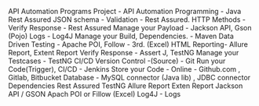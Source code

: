 API Automation Programs
Project - API Automation
Programming - Java
Rest Assured
JSON schema - Validation - Rest Assured.
HTTP Methods -
Verify Response - Rest Assured
Manage your Payload - Jackson API, Gson (Pojo)
Logs - Log4J
Manage your Build, Dependencies. - Maven
Data Driven Testing - Apache POI, Follow - 3rd. (Excel)
HTML Reporting- Allure Report, Extent Report
Verify Response - Assert J, TestNG
Manage your Testcases - TestNG
CI/CD
Version Control -(Source) - Git
Run your Code(Trigger), CI/CD - Jenkins
Store your Code - Online - ﻿Github.com , Gitlab, Bitbucket
Database - MySQL connector (Java lib) , JDBC connector
Dependencies
Rest Assured
TestNG
Allure Report
Exten Report
Jackson API / GSON
Apach POI or Fillow (Excel)
Log4J - Logs